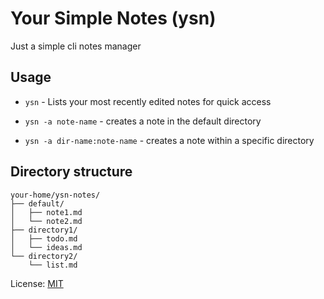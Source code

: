 # Your Simple Notes (ysn)

Just a simple cli notes manager

## Usage

- `ysn` - Lists your most recently edited notes for quick access

- `ysn -a note-name` - creates a note in the default directory

- `ysn -a dir-name:note-name` - creates a note within a specific directory

## Directory structure

```
your-home/ysn-notes/
├── default/
│   ├── note1.md
│   └── note2.md
├── directory1/
│   ├── todo.md
│   └── ideas.md
└── directory2/
    └── list.md
```

License: [MIT](LICENSE)
